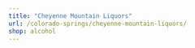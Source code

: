 ```yaml
---
title: "Cheyenne Mountain Liquors"
url: /colorado-springs/cheyenne-mountain-liquors/
shop: alcohol
---
```

